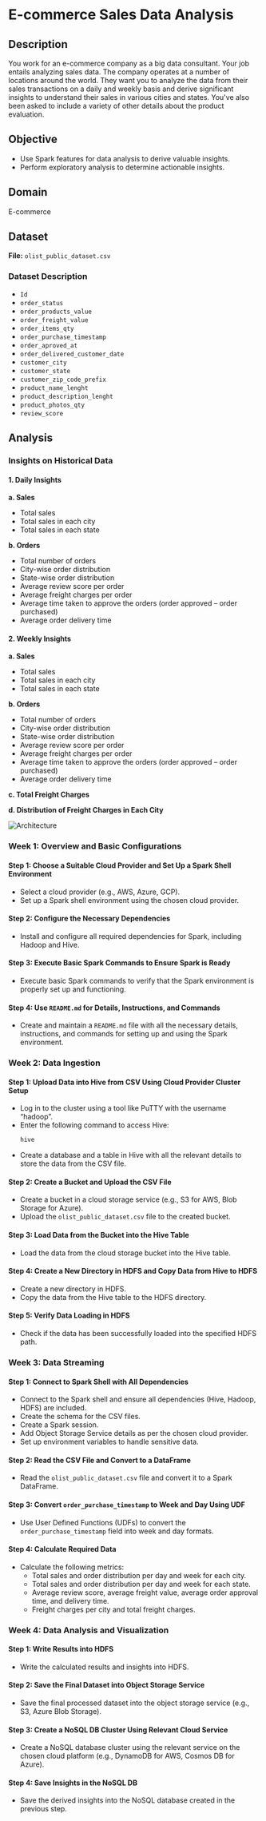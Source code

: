 # E-commerce Sales Data Analysis

## Description

You work for an e-commerce company as a big data consultant. Your job entails analyzing sales data. The company operates at a number of locations around the world. They want you to analyze the data from their sales transactions on a daily and weekly basis and derive significant insights to understand their sales in various cities and states. You've also been asked to include a variety of other details about the product evaluation.

## Objective

- Use Spark features for data analysis to derive valuable insights.
- Perform exploratory analysis to determine actionable insights.

## Domain

E-commerce

## Dataset

**File:** `olist_public_dataset.csv`

### Dataset Description

- `Id`
- `order_status`
- `order_products_value`
- `order_freight_value`
- `order_items_qty`
- `order_purchase_timestamp`
- `order_aproved_at`
- `order_delivered_customer_date`
- `customer_city`
- `customer_state`
- `customer_zip_code_prefix`
- `product_name_lenght`
- `product_description_lenght`
- `product_photos_qty`
- `review_score`

## Analysis

### Insights on Historical Data

#### 1. Daily Insights

**a. Sales**

- Total sales
- Total sales in each city
- Total sales in each state

**b. Orders**

- Total number of orders
- City-wise order distribution
- State-wise order distribution
- Average review score per order
- Average freight charges per order
- Average time taken to approve the orders (order approved – order purchased)
- Average order delivery time

#### 2. Weekly Insights

**a. Sales**

- Total sales
- Total sales in each city
- Total sales in each state

**b. Orders**

- Total number of orders
- City-wise order distribution
- State-wise order distribution
- Average review score per order
- Average freight charges per order
- Average time taken to approve the orders (order approved – order purchased)
- Average order delivery time

**c. Total Freight Charges**

**d. Distribution of Freight Charges in Each City**

![Architecture](https://github.com/swapnasamirshukla/Simplilearn-Data-Engineering/blob/main/5.%20Capstone%20Project/Architecture.jpg)

### Week 1: Overview and Basic Configurations

#### Step 1: Choose a Suitable Cloud Provider and Set Up a Spark Shell Environment
- Select a cloud provider (e.g., AWS, Azure, GCP).
- Set up a Spark shell environment using the chosen cloud provider.

#### Step 2: Configure the Necessary Dependencies
- Install and configure all required dependencies for Spark, including Hadoop and Hive.

#### Step 3: Execute Basic Spark Commands to Ensure Spark is Ready
- Execute basic Spark commands to verify that the Spark environment is properly set up and functioning.

#### Step 4: Use `README.md` for Details, Instructions, and Commands
- Create and maintain a `README.md` file with all the necessary details, instructions, and commands for setting up and using the Spark environment.

### Week 2: Data Ingestion

#### Step 1: Upload Data into Hive from CSV Using Cloud Provider Cluster Setup
- Log in to the cluster using a tool like PuTTY with the username “hadoop”.
- Enter the following command to access Hive:
  ```bash
  hive
  ```
- Create a database and a table in Hive with all the relevant details to store the data from the CSV file.

#### Step 2: Create a Bucket and Upload the CSV File
- Create a bucket in a cloud storage service (e.g., S3 for AWS, Blob Storage for Azure).
- Upload the `olist_public_dataset.csv` file to the created bucket.

#### Step 3: Load Data from the Bucket into the Hive Table
- Load the data from the cloud storage bucket into the Hive table.

#### Step 4: Create a New Directory in HDFS and Copy Data from Hive to HDFS
- Create a new directory in HDFS.
- Copy the data from the Hive table to the HDFS directory.

#### Step 5: Verify Data Loading in HDFS
- Check if the data has been successfully loaded into the specified HDFS path.

### Week 3: Data Streaming

#### Step 1: Connect to Spark Shell with All Dependencies
- Connect to the Spark shell and ensure all dependencies (Hive, Hadoop, HDFS) are included.
- Create the schema for the CSV files.
- Create a Spark session.
- Add Object Storage Service details as per the chosen cloud provider.
- Set up environment variables to handle sensitive data.

#### Step 2: Read the CSV File and Convert to a DataFrame
- Read the `olist_public_dataset.csv` file and convert it to a Spark DataFrame.

#### Step 3: Convert `order_purchase_timestamp` to Week and Day Using UDF
- Use User Defined Functions (UDFs) to convert the `order_purchase_timestamp` field into week and day formats.

#### Step 4: Calculate Required Data
- Calculate the following metrics:
  - Total sales and order distribution per day and week for each city.
  - Total sales and order distribution per day and week for each state.
  - Average review score, average freight value, average order approval time, and delivery time.
  - Freight charges per city and total freight charges.

### Week 4: Data Analysis and Visualization

#### Step 1: Write Results into HDFS
- Write the calculated results and insights into HDFS.

#### Step 2: Save the Final Dataset into Object Storage Service
- Save the final processed dataset into the object storage service (e.g., S3, Azure Blob Storage).

#### Step 3: Create a NoSQL DB Cluster Using Relevant Cloud Service
- Create a NoSQL database cluster using the relevant service on the chosen cloud platform (e.g., DynamoDB for AWS, Cosmos DB for Azure).

#### Step 4: Save Insights in the NoSQL DB
- Save the derived insights into the NoSQL database created in the previous step.
